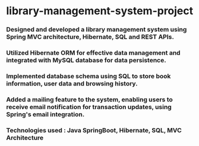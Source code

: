 # library-management-system-project

### Designed and developed a library management system using Spring MVC architecture, Hibernate, SQL and REST APIs.
### Utilized Hibernate ORM for effective data management and integrated with MySQL database for data persistence.
### Implemented database schema using SQL to store book information, user data and browsing history.
### Added a mailing feature to the system, enabling users to receive email notification for transaction updates, using Spring's email integration.
### Technologies used : Java SpringBoot, Hibernate, SQL, MVC Architecture
